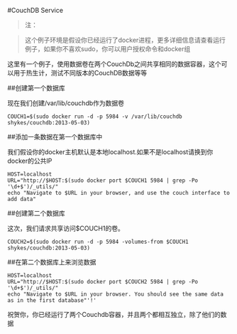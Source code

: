 #CouchDB Service

>注：

>这个例子环境是假设你已经运行了docker进程，更多详细信息请查看运行例子，如果你不喜欢sudo，你可以用户授权命令和docker组

这里有一个例子，使用数据卷在两个CouchDb之间共享相同的数据容器，这个可以用于热生计，测试不同版本的CouchDB数据等等

##创建第一个数据库

现在我们创建/var/lib/couchdb作为数据卷

	COUCH1=$(sudo docker run -d -p 5984 -v /var/lib/couchdb shykes/couchdb:2013-05-03)

##添加一条数据在第一个数据库中

我们假设你的docker主机默认是本地localhost.如果不是localhost请换到你docker的公共IP

	HOST=localhost
	URL="http://$HOST:$(sudo docker port $COUCH1 5984 | grep -Po '\d+$')/_utils/"
	echo "Navigate to $URL in your browser, and use the couch interface to add data"

##创建第二个数据库

这次，我们请求共享访问$COUCH1的卷。

	COUCH2=$(sudo docker run -d -p 5984 -volumes-from $COUCH1 shykes/couchdb:2013-05-03)
	
##在第二个数据库上来浏览数据
	
	HOST=localhost
	URL="http://$HOST:$(sudo docker port $COUCH2 5984 | grep -Po '\d+$')/_utils/"
	echo "Navigate to $URL in your browser. You should see the same data as in the first database"'!'
	
祝贺你，你已经运行了两个Couchdb容器，并且两个都相互独立，除了他们的数据

